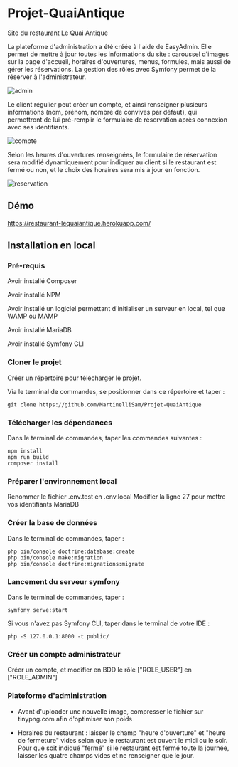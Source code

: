 # Projet-QuaiAntique
Site du restaurant Le Quai Antique

La plateforme d'administration a été créée à l'aide de EasyAdmin. Elle permet de mettre à jour toutes les informations du site : caroussel d'images sur la page d'accueil, horaires d'ouvertures, menus, formules, mais aussi de gérer les réservations. La gestion des rôles avec Symfony permet de la réserver à l'administrateur. 

![admin](https://github.com/MartinelliSam/Projet-QuaiAntique/assets/122564923/463c6611-8ec5-4118-be63-c6f16a88dae6)

Le client régulier peut créer un compte, et ainsi renseigner plusieurs informations (nom, prénom, nombre de convives par défaut), qui permettront de lui pré-remplir le formulaire de réservation après connexion avec ses identifiants. 

![compte](https://github.com/MartinelliSam/Projet-QuaiAntique/assets/122564923/d57f7e62-812c-45cb-ac14-a0b593e5b148)

Selon les heures d'ouvertures renseignées, le formulaire de réservation sera modifié dynamiquement pour indiquer au client si le restaurant est fermé ou non, et le choix des horaires sera mis à jour en fonction. 

![reservation](https://github.com/MartinelliSam/Projet-QuaiAntique/assets/122564923/d89f0c5c-d8bf-4ec7-9a9a-0e59b89bae14)

## Démo 

https://restaurant-lequaiantique.herokuapp.com/

## Installation en local

### Pré-requis
Avoir installé Composer

Avoir installé NPM

Avoir installé un logiciel permettant d'initialiser un serveur en local, tel que WAMP ou MAMP

Avoir installé MariaDB

Avoir installé Symfony CLI


### Cloner le projet 

Créer un répertoire pour télécharger le projet.

Via le terminal de commandes, se positionner dans ce répertoire et taper : 
```
git clone https://github.com/MartinelliSam/Projet-QuaiAntique
```

### Télécharger les dépendances

Dans le terminal de commandes, taper les commandes suivantes : 
```
npm install
npm run build
composer install
```

### Préparer l'environnement local

Renommer le fichier .env.test en .env.local
Modifier la ligne 27 pour mettre vos identifiants MariaDB

### Créer la base de données

Dans le terminal de commandes, taper : 
```
php bin/console doctrine:database:create
php bin/console make:migration
php bin/console doctrine:migrations:migrate
```

### Lancement du serveur symfony

Dans le terminal de commandes, taper :
```
symfony serve:start
```
Si vous n'avez pas Symfony CLI, taper dans le terminal de votre IDE : 
```
php -S 127.0.0.1:8000 -t public/
```

### Créer un compte administrateur

Créer un compte, et modifier en BDD le rôle ["ROLE_USER"] en ["ROLE_ADMIN"]

### Plateforme d'administration

* Avant d'uploader une nouvelle image, compresser le fichier sur tinypng.com 
afin d'optimiser son poids

* Horaires du restaurant : laisser le champ "heure d'ouverture" et "heure de fermeture" 
vides selon que le restaurant est ouvert le midi ou le soir. Pour que soit indiqué "fermé" si le restaurant
 est fermé toute la journée, laisser les quatre champs vides et ne renseigner que le jour.














